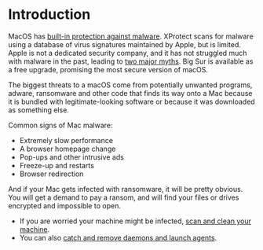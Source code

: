 # Introduction

MacOS has [built-in protection against malware](https://support.apple.com/guide/security/protecting-against-malware-sec469d47bd8/web). 
XProtect scans for malware using a database of virus signatures maintained by Apple, but is limited. Apple is not a 
dedicated security company, and it has not struggled much with malware in the past, leading to 
[two major myths](myths.md). Big Sur is available as a free upgrade, promising the most secure version of macOS.

The biggest threats to a macOS come from potentially unwanted programs, adware, ransomware and other code 
that finds its way onto a Mac because it is bundled with legitimate-looking software or because it was downloaded as 
something else. 

Common signs of Mac malware:

* Extremely slow performance
* A browser homepage change
* Pop-ups and other intrusive ads
* Freeze-up and restarts
* Browser redirection

And if your Mac gets infected with ransomware, it will be pretty obvious. You will get a demand to pay a ransom, and 
will find your files or drives encrypted and impossible to open.  

* If you are worried your machine might be infected, [scan and clean your machine](clean-machine.md).
* You can also [catch and remove daemons and launch agents](daemons-and-agents.md).
